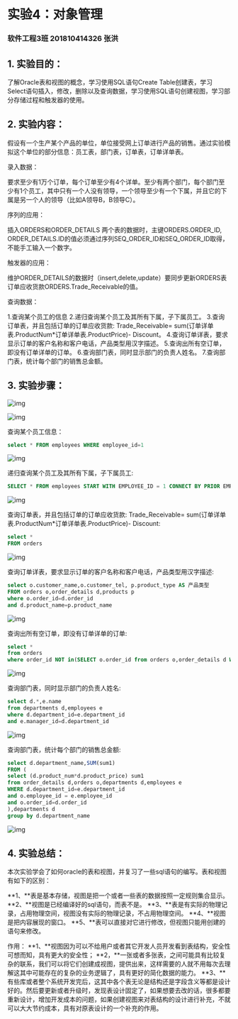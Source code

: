 # 实验4：对象管理

### 软件工程3班  201810414326  张洪

## 1. 实验目的：

了解Oracle表和视图的概念，学习使用SQL语句Create Table创建表，学习Select语句插入，修改，删除以及查询数据，学习使用SQL语句创建视图，学习部分存储过程和触发器的使用。

## 2. 实验内容：

假设有一个生产某个产品的单位，单位接受网上订单进行产品的销售。通过实验模拟这个单位的部分信息：员工表，部门表，订单表，订单详单表。

录入数据：

要求至少有1万个订单，每个订单至少有4个详单。至少有两个部门，每个部门至少有1个员工，其中只有一个人没有领导，一个领导至少有一个下属，并且它的下属是另一个人的领导（比如A领导B，B领导C）。

序列的应用：

插入ORDERS和ORDER_DETAILS 两个表的数据时，主键ORDERS.ORDER_ID, ORDER_DETAILS.ID的值必须通过序列SEQ_ORDER_ID和SEQ_ORDER_ID取得，不能手工输入一个数字。

触发器的应用：

维护ORDER_DETAILS的数据时（insert,delete,update）要同步更新ORDERS表订单应收货款ORDERS.Trade_Receivable的值。

查询数据：

1.查询某个员工的信息
2.递归查询某个员工及其所有下属，子下属员工。
3.查询订单表，并且包括订单的订单应收货款: Trade_Receivable= sum(订单详单表.ProductNum*订单详单表.ProductPrice)- Discount。
4.查询订单详表，要求显示订单的客户名称和客户电话，产品类型用汉字描述。
5.查询出所有空订单，即没有订单详单的订单。
6.查询部门表，同时显示部门的负责人姓名。
7.查询部门表，统计每个部门的销售总金额。

## 3. 实验步骤：

![img](1.png)

![img](2.png)

查询某个员工信息：

```sql
select * FROM employees WHERE employee_id=1
```

![img](3.png)

递归查询某个员工及其所有下属，子下属员工:

```sql
SELECT * FROM employees START WITH EMPLOYEE_ID = 1 CONNECT BY PRIOR EMPLOYEE_ID = MANAGER_ID;
```

![img](4.png)

查询订单表，并且包括订单的订单应收货款: Trade_Receivable= sum(订单详单表.ProductNum*订单详单表.ProductPrice)- Discount:

```sql
select *
FROM orders
```

![img](5.png)

查询订单详表，要求显示订单的客户名称和客户电话，产品类型用汉字描述:

```sql
select o.customer_name,o.customer_tel, p.product_type AS 产品类型
FROM orders o,order_details d,products p
where o.order_id=d.order_id
and d.product_name=p.product_name
```

![img](6.png)

查询出所有空订单，即没有订单详单的订单:

```sql
select * 
from orders
where order_id NOT in(SELECT o.order_id from orders o,order_details d WHERE o.order_id=d.order_id)
```

![img](7.png)

查询部门表，同时显示部门的负责人姓名:

```sql
select d.*,e.name
from departments d,employees e
where d.department_id=e.department_id
and e.manager_id=d.department_id
```

![img](8.png)

查询部门表，统计每个部门的销售总金额:

```sql
select d.department_name,SUM(sum1)
FROM (
select (d.product_num*d.product_price) sum1
from order_details d,orders o,departments d,employees e
WHERE d.department_id=e.department_id
and o.employee_id = e.employee_id
and o.order_id=d.order_id
),departments d
group by d.department_name

```

![img](9.png)

## 4. 实验总结：

本次实验学会了如何oracle的表和视图，并复习了一些sql语句的编写。表和视图有如下的区别：

**1、**表是基本存储，视图是把一个或者一些表的数据按照一定规则集合显示。
**2、**视图是已经编译好的sql语句，而表不是。
**3、**表是有实际的物理记录，占用物理空间，视图没有实际的物理记录，不占用物理空间。
**4、**视图是把内容展现的窗口。
**5、**表可以直接对它进行修改，但视图只能用创建的语句来修改。

作用：
**1、**视图因为可以不给用户或者其它开发人员开发看到表结构，安全性可想而知，具有更大的安全性；
**2，**一张或者多张表，之间可能具有比较复杂的联系，我们可以将它们创建成视图，提供出来，这样需要的人就不用每次去理解这其中可能存在的复杂的业务逻辑了，具有更好的简化数据的能力。
**3、**有些库或者整个系统开发完后，这其中各个表无论是结构还是字段含义等都是设计好的。然后要更新或者升级时，发现表设计固定了，如果想要去改的话，很多都要重新设计，增加开发成本的问题，如果创建视图来对表结构的设计进行补充，不就可以大大节约成本，具有对原表设计的一个补充的作用。